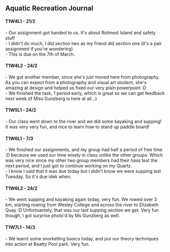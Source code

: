 <body>
  <h2>Aquatic Recreation Journal</h2>
  <h4>T1W4L1 - 21/2</h4>
  <p>- Our assignment got handed to us. It's about Rottnest Island and safety stuff<br>- I didn't do much, I did section two as my friend did section one (it's a pair assignment if you're wondering)<br>- This is due on the 7th of March.</p>
  <h4>T1W4L2 - 24/2</h4>
  <p>- We got another member, since she's just moved here from photography. As you can expect from a photography and visual art student, she's amazing at design and helped us fixed our very plain powerpoint :D<br>- We finished the task, 1 period early, which is great so we can get feedback next week (if Miss Gunzberg is here at all...)</p>
  <h4>T1W5L1 - 24/2</h4>
  <p>- Our class went down to the river and we did some kayaking and supping! It was very very fun, and nice to learn how to stand up paddle board!</p>
  <h4>T1W6L1 - 7/3</h4>
  <p>- We finished our assignments, and my group had half a period of free time :D because we used our time wisely in class unlike the other groups. Which was very nice since my other two group members had their hass test the next period, and I just got to continue working on my Quartz.<br>- I know I said that it was due today but I didn't know we were supping last Tuesday. So it's due idek when.</p>
  <h4>T1W6L2 - 24/2</h4>
  <p>- We went supping and kayaking again today, very fun. We rowed over 3 km, starting rowing from Wesley College and across the river to Elizabeth Quay :D Unfortuantely, that was our last supping section we get. Very fun though, I got surprise photo'd by Ms Gunzberg as well.</p>
  <h4>T1W7L1 - 14/3</h4>
  <p>- We learnt some snorkelling basics today, and put our theory techniques into action at Beatty Pool park. Very fun.</p>
</body>